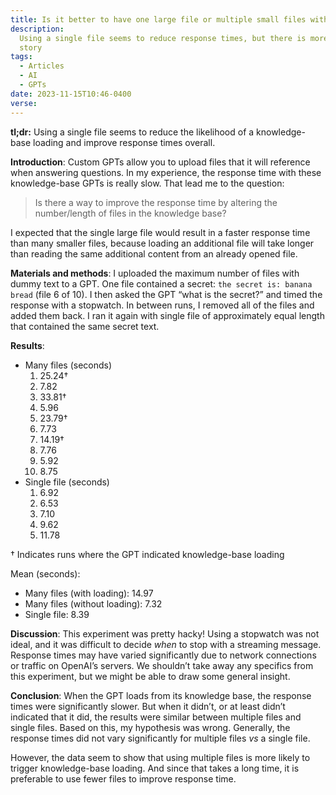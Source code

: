 ```yaml
---
title: Is it better to have one large file or multiple small files with GPTs?
description:
  Using a single file seems to reduce response times, but there is more to the
  story
tags:
  - Articles
  - AI
  - GPTs
date: 2023-11-15T10:46-0400
verse:
---
```


**tl;dr:** Using a single file seems to reduce the likelihood of a
knowledge-base loading and improve response times overall.

**Introduction**: Custom GPTs allow you to upload files that it will reference
when answering questions. In my experience, the response time with these
knowledge-base GPTs is really slow. That lead me to the question:

> Is there a way to improve the response time by altering the number/length of
> files in the knowledge base?

I expected that the single large file would result in a faster response time
than many smaller files, because loading an additional file will take longer
than reading the same additional content from an already opened file.

**Materials and methods**: I uploaded the maximum number of files with dummy
text to a GPT. One file contained a secret: `the secret is: banana bread` (file
6 of 10). I then asked the GPT “what is the secret?” and timed the response with
a stopwatch. In between runs, I removed all of the files and added them back. I
ran it again with single file of approximately equal length that contained the
same secret text.

**Results**:

- Many files (seconds)
  1. 25.24†
  2. 7.82
  3. 33.81†
  4. 5.96
  5. 23.79†
  6. 7.73
  7. 14.19†
  8. 7.76
  9. 5.92
  10. 8.75
- Single file (seconds)
  1. 6.92
  2. 6.53
  3. 7.10
  4. 9.62
  5. 11.78

† Indicates runs where the GPT indicated knowledge-base loading

Mean (seconds):

- Many files (with loading): 14.97
- Many files (without loading): 7.32
- Single file: 8.39

**Discussion**: This experiment was pretty hacky! Using a stopwatch was not
ideal, and it was difficult to decide _when_ to stop with a streaming message.
Response times may have varied significantly due to network connections or
traffic on OpenAI’s servers. We shouldn’t take away any specifics from this
experiment, but we might be able to draw some general insight.

**Conclusion**: When the GPT loads from its knowledge base, the response times
were significantly slower. But when it didn’t, or at least didn’t indicated that
it did, the results were similar between multiple files and single files. Based
on this, my hypothesis was wrong. Generally, the response times did not vary
significantly for multiple files _vs_ a single file.

However, the data seem to show that using multiple files is more likely to
trigger knowledge-base loading. And since that takes a long time, it is
preferable to use fewer files to improve response time.
